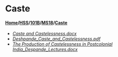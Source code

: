 # Caste
#### [Home](../../../..)/[HSS](../../..)/[101B](../..)/[MS18](..)/[Caste]()
- [_Caste and Castelessness.docx_](Caste%20and%20Castelessness.docx)
- [_Deshpande_Caste_and_Castelessness.pdf_](Deshpande_Caste_and_Castelessness.pdf)
- [_The Production of Castelessness in Postcolonial India_Despande_Lectures.docx_](The%20Production%20of%20Castelessness%20in%20Postcolonial%20India_Despande_Lectures.docx)

